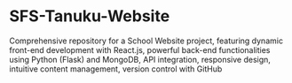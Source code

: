 # SFS-Tanuku-Website
 Comprehensive repository for a School Website project, featuring dynamic front-end development with React.js, powerful back-end functionalities using Python (Flask) and MongoDB, API integration, responsive design, intuitive content management, version control with GitHub
